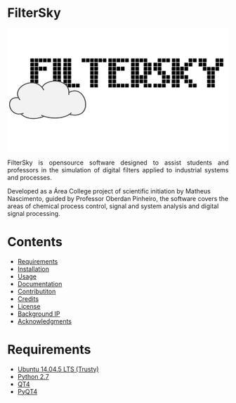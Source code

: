 # FilterSky

<div align="center"><img src="https://github.com/matheusns/FilterSky/blob/master/images/filter_logo.png"></div> 


<p align="justify">
FilterSky is opensource software designed to assist students and professors in the simulation of digital filters applied to industrial systems and processes.

Developed as a Área College project of scientific initiation by Matheus Nascimento, guided by Professor Oberdan Pinheiro, the software covers the areas of chemical process control, signal and system analysis and digital signal processing.</p>

# Contents

  * [Requirements](#Requirements)
  * [Installation](#instala%C3%A7%C3%A3o)
  * [Usage ](#uso)
  * [Documentation](#documentação)
  * [Contributiton](#contribuicoes)
  * [Credits](#creditos)
  * [License](#licenciamento)
  * [Background IP](#background-ip)
  * [Acknowledgments](#acknowledgments)

# Requirements 

  * [Ubuntu 14.04.5 LTS (Trusty)](http://releases.ubuntu.com/14.04/) 
  * [Python 2.7](https://www.python.org/download/releases/2.7/) 
  * [QT4](https://www1.qt.io/download-open-source/)
  * [PyQT4](https://pypi.python.org/pypi/PyQt4)
